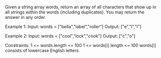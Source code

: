 
Given a string array words, return an array of all characters that show up in all strings within the words (including duplicates). You may return the answer in any order.


Example 1:
Input: words = ["bella","label","roller"]
Output: ["e","l","l"]

Example 2:
Input: words = ["cool","lock","cook"]
Output: ["c","o"]
 

Constraints:
1 <= words.length <= 100
1 <= words[i].length <= 100
words[i] consists of lowercase English letters.